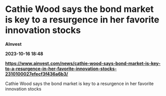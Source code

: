 # Cathie Wood says the bond market is key to a resurgence in her favorite innovation stocks
**AInvest**

**2023-10-16 18:48**

**https://www.ainvest.com/news/cathie-wood-says-bond-market-is-key-to-a-resurgence-in-her-favorite-innovation-stocks-2310100027efecf3f436a6b3/**

Cathie Wood says the bond market is key to a resurgence in her favorite innovation stocks